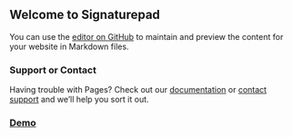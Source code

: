 ## Welcome to Signaturepad

You can use the [editor on GitHub](http://localhost/Signaturepad-master/) to maintain and preview the content for your website in Markdown files.

### Support or Contact

Having trouble with Pages? Check out our [documentation](https://help.github.com/categories/github-pages-basics/) or [contact support](https://github.com/contact) and we’ll help you sort it out.

### [Demo](https://github.com/webten10/Signaturepad/)
